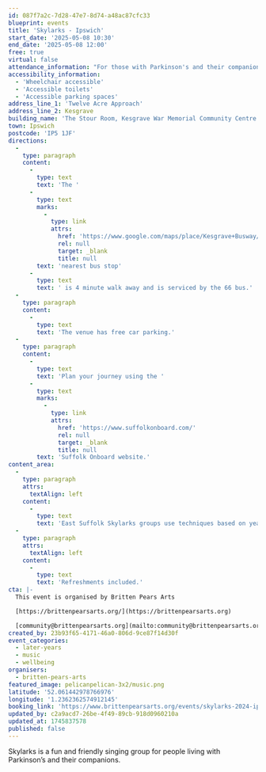 ```yaml
---
id: 087f7a2c-7d28-47e7-8d74-a48ac87cfc33
blueprint: events
title: 'Skylarks - Ipswich'
start_date: '2025-05-08 10:30'
end_date: '2025-05-08 12:00'
free: true
virtual: false
attendance_information: "For those with Parkinson's and their companions"
accessibility_information:
  - 'Wheelchair accessible'
  - 'Accessible toilets'
  - 'Accessible parking spaces'
address_line_1: 'Twelve Acre Approach'
address_line_2: Kesgrave
building_name: 'The Stour Room, Kesgrave War Memorial Community Centre'
town: Ipswich
postcode: 'IP5 1JF'
directions:
  -
    type: paragraph
    content:
      -
        type: text
        text: 'The '
      -
        type: text
        marks:
          -
            type: link
            attrs:
              href: 'https://www.google.com/maps/place/Kesgrave+Busway/@52.0612781,1.2335648,17z/data=!4m14!1m7!3m6!1s0x47d99e8b47a56203:0xc1efc226540828b3!2sKesgrave+War+Memorial+Community+Centre!8m2!3d52.0612781!4d1.2361397!16s%2Fg%2F1yfdqy0fk!3m5!1s0x47d99e8b44390f3d:0x527cf50fb72368ed!8m2!3d52.061828!4d1.2364081!16s%2Fg%2F1vb9cb2k?entry=ttu&g_ep=EgoyMDI1MDEwMS4wIKXMDSoASAFQAw%3D%3D'
              rel: null
              target: _blank
              title: null
        text: 'nearest bus stop'
      -
        type: text
        text: ' is 4 minute walk away and is serviced by the 66 bus.'
  -
    type: paragraph
    content:
      -
        type: text
        text: 'The venue has free car parking.'
  -
    type: paragraph
    content:
      -
        type: text
        text: 'Plan your journey using the '
      -
        type: text
        marks:
          -
            type: link
            attrs:
              href: 'https://www.suffolkonboard.com/'
              rel: null
              target: _blank
              title: null
        text: 'Suffolk Onboard website.'
content_area:
  -
    type: paragraph
    attrs:
      textAlign: left
    content:
      -
        type: text
        text: 'East Suffolk Skylarks groups use techniques based on years of research to help those with Parkison’s to maintain or improve their psychological and physical wellbeing through taking part in regular singing activity.'
  -
    type: paragraph
    attrs:
      textAlign: left
    content:
      -
        type: text
        text: 'Refreshments included.'
cta: |-
  This event is organised by Britten Pears Arts

  [https://brittenpearsarts.org/](https://brittenpearsarts.org)

  [community@brittenpearsarts.org](mailto:community@brittenpearsarts.org)
created_by: 23b93f65-4171-46a0-806d-9ce87f14d30f
event_categories:
  - later-years
  - music
  - wellbeing
organisers:
  - britten-pears-arts
featured_image: pelicanpelican-3x2/music.png
latitude: '52.061442978766976'
longitude: '1.2362362574912145'
booking_link: 'https://www.brittenpearsarts.org/events/skylarks-2024-ipswich'
updated_by: c2a9acd7-26be-4f49-89cb-918d0960210a
updated_at: 1745837578
published: false
---
```

Skylarks is a fun and friendly singing group for people living with Parkinson’s and their companions.